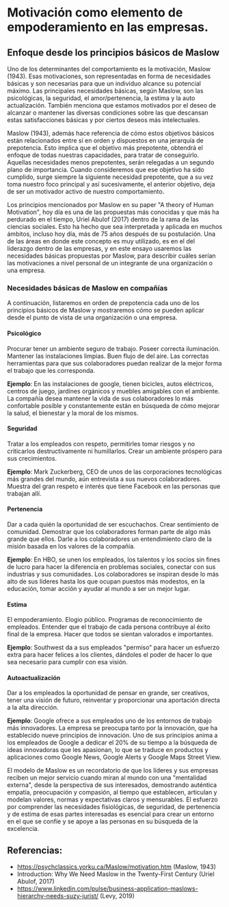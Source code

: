 # Motivación como elemento de empoderamiento en las empresas.

## Enfoque desde los principios básicos de Maslow

Uno de los determinantes del comportamiento es la motivación, Maslow (1943). Esas motivaciones, son representadas en forma de necesidades básicas y son necesarias para que un individuo alcance su potencial máximo. Las principales necesidades básicas, según Maslow, son las psicológicas, la seguridad, el amor/pertenencia, la estima y la auto actualización. También menciona que estamos motivados por el deseo de alcanzar o mantener las diversas condiciones sobre las que descansan estas satisfacciones básicas y por ciertos deseos más intelectuales.

Maslow (1943), además hace referencia de cómo estos objetivos básicos están relacionados entre sí en orden y dispuestos en una jerarquía de prepotencia. Esto implica que el objetivo más prepotente, obtendrá el enfoque de todas nuestras capacidades, para tratar de conseguirlo. Aquellas necesidades menos prepotentes, serán relegadas a un segundo plano de importancia. Cuando consideremos que ese objetivo ha sido cumplido, surge siempre la siguiente necesidad prepotente, que a su vez toma nuestro foco principal y así sucesivamente, el anterior objetivo, deja de ser un motivador activo de nuestro comportamiento.

Los principios mencionados por Maslow en su paper "A theory of Human Motivation", hoy día es una de las propuestas más conocidas y que más ha perdurado en el tiempo, Uriel Abulof (2017) dentro de la rama de las ciencias sociales. Esto ha hecho que sea interpretada y aplicada en muchos ámbitos, incluso hoy día, más de 75 años después de su postulación. Una de las áreas en donde este concepto es muy utilizado, es en el del liderazgo dentro de las empresas, y en este ensayo usaremos las necesidades básicas propuestas por Maslow, para describir cuáles serían las motivaciones a nivel personal de un integrante de una organización o una empresa.

### Necesidades básicas de Maslow en compañías

A continuación, listaremos en orden de prepotencia cada uno de los principios básicos de Maslow y mostraremos cómo se pueden aplicar desde el punto de vista de una organización o una empresa.

#### Psicológico
Procurar tener un ambiente seguro de trabajo. Poseer correcta iluminación. Mantener las instalaciones limpias. Buen flujo de del aire. Las correctas herramientas para que sus colaboradores puedan realizar de la mejor forma el trabajo que les corresponda.

**Ejemplo**:
En las instalaciones de google, tienen bicicles, autos eléctricos, centros de juego, jardínes orgánicos y muebles amigables con el ambiente. La compañía desea mantener la vida de sus colaboradores lo más confortable posible y constantemente están en búsqueda de cómo mejorar la salud, el bienestar y la moral de los mismos.

#### Seguridad
Tratar a los empleados con respeto, permitirles tomar riesgos y no criticarlos destructivamente ni humillarlos. Crear un ambiente próspero para sus crecimientos.

**Ejemplo**:
Mark Zuckerberg, CEO de unos de las corporaciones tecnológicas más grandes del mundo, aún entrevista a sus nuevos colaboradores. Muestra del gran respeto e interés que tiene Facebook en las personas que trabajan allí.

#### Pertenencia
Dar a cada quién la oportunidad de ser escuchachos. Crear sentimiento de comunidad. Demostrar que los colaboradores forman parte de algo más grande que ellos. Darle a los colaboradores un entendimiento claro de la misión basada en los valores de la compañía.

**Ejemplo**:
En HBO, se unen los empleados, los talentos y los socios sin fines de lucro para hacer la diferencia en problemas sociales, conectar con sus industrias y sus comunidades. Los colaboradores se inspiran desde lo más alto de sus líderes hasta los que ocupan puestos más modestos, en la educación, tomar acción y ayudar al mundo a ser un mejor lugar.

#### Estima
El empoderamiento. Elogio público. Programas de reconocimiento de empleados. Entender que el trabajo de cada persona contribuye al éxito final de la empresa. Hacer que todos se sientan valorados e importantes.

**Ejemplo**:
Southwest da a sus empleados "permiso" para hacer un esfuerzo extra para hacer felices a los clientes, dándoles el poder de hacer lo que sea necesario para cumplir con esa visión.

#### Autoactualización
Dar a los empleados la oportunidad de pensar en grande, ser creativos, tener una visión de futuro, reinventar y proporcionar una aportación directa a la alta dirección.

**Ejemplo**:
Google ofrece a sus empleados uno de los entornos de trabajo más innovadores. La empresa se preocupa tanto por la innovación, que ha establecido nueve principios de innovación. Uno de sus principios anima a los empleados de Google a dedicar el 20% de su tiempo a la búsqueda de ideas innovadoras que les apasionan, lo que se traduce en productos y aplicaciones como Google News, Google Alerts y Google Maps Street View.

El modelo de Maslow es un recordatorio de que los líderes y sus empresas reciben un mejor servicio cuando miran al mundo con una "mentalidad externa", desde la perspectiva de sus interesados, demostrando auténtica empatía, preocupación y compasión, al tiempo que establecen, articulan y modelan valores, normas y expectativas claros y mensurables. El esfuerzo por comprender las necesidades fisiológicas, de seguridad, de pertenencia y de estima de esas partes interesadas es esencial para crear un entorno en el que se confíe y se apoye a las personas en su búsqueda de la excelencia.

## Referencias:
- https://psychclassics.yorku.ca/Maslow/motivation.htm (Maslow, 1943)
- Introduction: Why We Need Maslow in the Twenty-First Century (Uriel Abulof, 2017)
- https://www.linkedin.com/pulse/business-application-maslows-hierarchy-needs-suzy-jurist/ (Levy, 2019)
